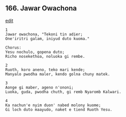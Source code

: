 
## 166.  Jawar Owachona
[edit](https://docs.google.com/document/d/1faiNyMeWuAiN_pjDHEr1oAJjdNPIHR2r/edit?mode=html)



    1
    Jawar owachona, "Tekoni tin adier; 
    One'iritri galam, iniyud duto kuoma."

    Chorus:
    Yesu nochulo, gopena duto; 
    Richo nosekethoa, noluoka gi rembe.

    2
    Ruoth, koro aneno, teko mari kende; 
    Manyalo pwodha maler, kendo golna chuny matek.

    3
    Aonge gi maber, ageno n'ononi; 
    Luoka, guda, pwodha chuth, gi remb Nyaromb Kalwari.

    4
    Ka nachun'e nyim duon' nabed molony kuome; 
    Gi loch duto maayudo, naket e tiend Ruoth Yesu.

